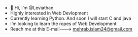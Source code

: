 - 👋 Hi, I’m @Leviathan
-  Highly interested in Web Devlopment
-  Currently learning Python. And soon I will start C and java
-  I’m looking to learn the ropes of Web Development 
-  Reach me at this E-mail---> mehrab.islam24@gmail.com

<!---
Leviathan04/Leviathan04 is a ✨ special ✨ repository because its `README.md` (this file) appears on your GitHub profile.
You can click the Preview link to take a look at your changes.
--->
